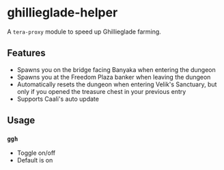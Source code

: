 # ghillieglade-helper
A `tera-proxy` module to speed up Ghillieglade farming.

## Features
- Spawns you on the bridge facing Banyaka when entering the dungeon
- Spawns you at the Freedom Plaza banker when leaving the dungeon
- Automatically resets the dungeon when entering Velik's Sanctuary, but only if you opened the treasure chest in your previous entry
- Supports Caali's auto update

## Usage
### `ggh`
- Toggle on/off
- Default is on
